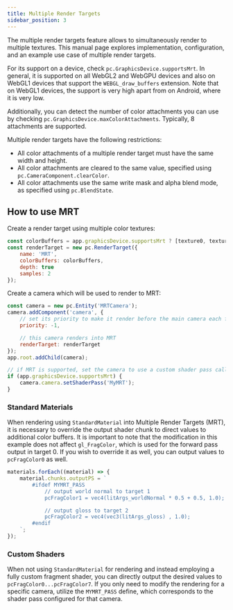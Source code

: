 ```yaml
---
title: Multiple Render Targets
sidebar_position: 3
---
```


The multiple render targets feature allows to simultaneously render to multiple textures. This manual page explores implementation, configuration, and an example use case of multiple render targets.

For its support on a device, check `pc.GraphicsDevice.supportsMrt`. In general, it is supported on all WebGL2 and WebGPU devices and also on WebGL1 devices that support the `WEBGL_draw_buffers` extension. Note that on WebGL1 devices, the support is very high apart from on Android, where it is very low.

Additionally, you can detect the number of color attachments you can use by checking `pc.GraphicsDevice.maxColorAttachments`. Typically, 8 attachments are supported.

Multiple render targets have the following restrictions:

- All color attachments of a multiple render target must have the same width and height.
- All color attachments are cleared to the same value, specified using `pc.CameraComponent.clearColor`.
- All color attachments use the same write mask and alpha blend mode, as specified using `pc.BlendState`.

## How to use MRT

Create a render target using multiple color textures:

```javascript
const colorBuffers = app.graphicsDevice.supportsMrt ? [texture0, texture1, texture2] : [texture0];
const renderTarget = new pc.RenderTarget({
    name: 'MRT',
    colorBuffers: colorBuffers,
    depth: true
    samples: 2
});
```

Create a camera which will be used to render to MRT:

```javascript
const camera = new pc.Entity('MRTCamera');
camera.addComponent('camera', {
    // set its priority to make it render before the main camera each frame
    priority: -1,

    // this camera renders into MRT
    renderTarget: renderTarget
});
app.root.addChild(camera);

// if MRT is supported, set the camera to use a custom shader pass called MyMRT
if (app.graphicsDevice.supportsMrt) {
    camera.camera.setShaderPass('MyMRT');
}
```

### Standard Materials

When rendering using `StandardMaterial` into Multiple Render Targets (MRT), it is necessary to override the output shader chunk to direct values to additional color buffers. It is important to note that the modification in this example does not affect `gl_FragColor`, which is used for the forward pass output in target 0. If you wish to override it as well, you can output values to `pcFragColor0` as well.

```javascript
materials.forEach((material) => {
    material.chunks.outputPS = `
        #ifdef MYMRT_PASS
            // output world normal to target 1
            pcFragColor1 = vec4(litArgs_worldNormal * 0.5 + 0.5, 1.0);

            // output gloss to target 2
            pcFragColor2 = vec4(vec3(litArgs_gloss) , 1.0);
        #endif
    `;
});
```

### Custom Shaders

When not using `StandardMaterial` for rendering and instead employing a fully custom fragment shader, you can directly output the desired values to `pcFragColor0...pcFragColor7`. If you only need to modify the rendering for a specific camera, utilize the `MYMRT_PASS` define, which corresponds to the shader pass configured for that camera.
